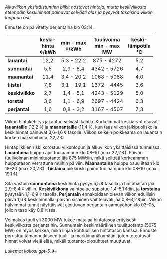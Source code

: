 *Alkuviikon yksittäistuntien piikit nostavat hintoja, mutta keskiviikosta eteenpäin keskihinnat painuvat selvästi alas ja pysyvät tasaisina viikon loppuun asti.*

Ennuste on päivitetty perjantaina klo 03:14.

|  | keski-<br>hinta<br>¢/kWh | min - max<br>¢/kWh | tuulivoima<br>min - max<br>MW | keski-<br>lämpötila<br>°C |
|:-------------|:----------------:|:----------------:|:-------------:|:-------------:|
| **lauantai** | 12,2 | 5,3 - 22,2 | 875 - 4272 | 5,2 |
| **sunnuntai** | 5,5 | 2,9 - 8,4 | 4342 - 5726 | 4,7 |
| **maanantai** | 11,4 | 3,4 - 20,2 | 1068 - 5088 | 4,0 |
| **tiistai** | 7,8 | 3,1 - 19,1 | 1372 - 4445 | 3,6 |
| **keskiviikko** | 2,7 | 1,4 - 5,1 | 4243 - 5129 | 5,0 |
| **torstai** | 3,6 | 1,1 - 6,9 | 2697 - 4424 | 6,3 |
| **perjantai** | 1,6 | 0,8 - 3,2 | 3167 - 4507 | 7,3 |

Viikon hintakehitys jakautuu selvästi kahtia. Korkeimmat keskiarvot osuvat **lauantaille** (12,2 ¢) ja **maanantaille** (11,4 ¢), kun taas viikon jälkipuoliskolla keskihinnat painuvat 3,6–1,6 ¢ tasolle. Viikon selkein poikkeama on lauantain korkea maksimihinta, 22,2 ¢.

Hintapiikkien riski korostuu viikonlopun ja alkuviikon yksittäisissä tunneissa. **Lauantaina** huippu ajoittuu aamuun klo 08–10 (max 22,2 ¢). Päivän tuulivoiman minimituotanto jää 875 MW:iin, mikä selittää korkeamman huipputason verrattuna muihin päiviin. **Maanantaina** huippu osuu iltaan klo 18–20 (max 20,2 ¢). **Tiistaina** piikkiriski painottuu aamuun klo 08–10 (max 19,1 ¢).

Sitä vastoin **sunnuntaina** keskihinta pysyy 5,5 ¢ tasolla ja hintahaitari jää 2,9–8,4 ¢ väliin. **Keskiviikkona** vaihtoalue supistuu 1,4–5,1 ¢:iin, ja **torstaina** pysytään 1,1–6,9 ¢ tasolla. **Perjantain** ennakoidaan olevan viikon edullisin päivä 1,6 ¢ keskihinnalla; päivän sisäinen vaihteluväli jää 0,8–3,2 ¢:iin. Viikon halvimmat tunnit näyttäisivät ajoittuvan perjantain aamuyöhön klo 03–05, jolloin taso käy 0,8 ¢:ssa.

Voimakas tuuli yli 3000 MW tukee matalaa hintatasoa erityisesti keskiviikosta perjantaihin. Sunnuntain keskimääräinen tuulituotanto (5075 MW) on myös korkea, mikä linjaa kohtuullisen hintatason kanssa. Ennuste perustuu tämänhetkiseen tuuli- ja markkinanäkymään, joten toteutuvat hinnat voivat vielä elää, mikäli tuotanto-olosuhteet muuttuvat.

*Lukemat kokosi gpt-5.* 🌬️
